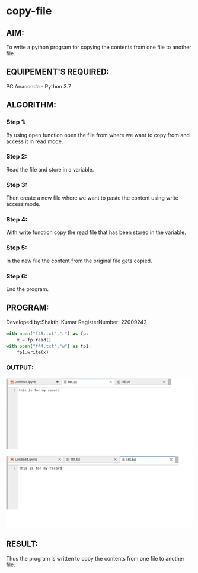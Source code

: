 # copy-file
## AIM:
To write a python program for copying the contents from one file to another file.
## EQUIPEMENT'S REQUIRED: 
PC
Anaconda - Python 3.7
## ALGORITHM: 
### Step 1:
By using open function open the file from where we want to copy from and access it in read mode.
### Step 2: 
Read the file and store in a variable.
### Step 3: 
Then create a new file where we want to paste the content using write access mode.
### Step 4:  
With write function copy the read file that has been stored in the variable.
### Step 5: 
In the new file the content from the original file gets copied.
### Step 6: 
End the program.
## PROGRAM:
Developed by:Shakthi Kumar
RegisterNumber: 22009242
```python
with open("f45.txt","r") as fp:
    x = fp.read()
with open("f44.txt","w") as fp1:
    fp1.write(x)
```
### OUTPUT:
![](copy1.png)
![](copy2.png)
## RESULT:
Thus the program is written to copy the contents from one file to another file.